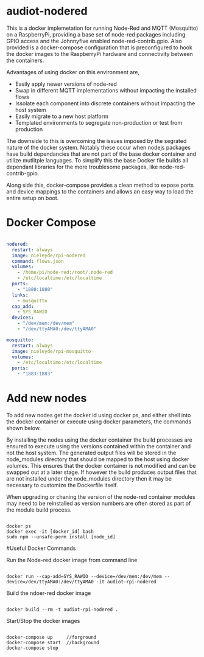 # audiot-nodered
This is a docker implemetation for running Node-Red and MQTT (Mosquitto) on a RaspberryPi, providing a base set of node-red packages including GPIO access and the Johnnyfive enabled node-red-contrib.gpio. Also provided is a docker-compose configuration that is preconfigured to hook the docker images to the RaspberryPi hardware and connectivity between the containers. 

Advantages of using docker on this environment are,
  * Easily apply newer versions of node-red
  * Swap in different MQTT implementations without impacting the installed flows
  * Issolate each component into discrete containers without impacting the host system
  * Easily migrate to a new host platform
  * Templated environments to segregate non-production or test from production

The downside to this is overcoming the issues imposed by the segrated nature of the docker system. Notably these occur when nodejs packages have build dependancies that are not part of the base docker container and utilize mutlitple languages. To simplify this the base Docker file builds all dependant libraries for the more troublesome packages, like node-red-contrib-gpio.  

Along side this, docker-compose provides a clean method to expose ports and device mappings to the containers and allows an easy way to load the entire setup on boot.

# Docker Compose
```YAML

nodered:
  restart: always
  image: nieleyde/rpi-nodered
  command: flows.json
  volumes:
    - /home/pi/node-red:/root/.node-red
    - /etc/localtime:/etc/localtime
  ports: 
    - "1880:1880"
  links:
    - mosquitto
  cap_add:
    - SYS_RAWIO
  devices:
    - "/dev/mem:/dev/mem"
    - "/dev/ttyAMA0:/dev/ttyAMA0"

mosquitto:
  restart: always
  image: nieleyde/rpi-mosquitto
  volumes:
    - /etc/localtime:/etc/localtime
  ports:
    - "1883:1883"
```

# Add new nodes
To add new nodes get the docker id using docker ps, and either shell into the docker container or execute using docker parameters, the commands shown below.

By installing the nodes using the docker container the build processes are ensured to execute using the versions contained within the container and not the host system. The generated output files will be stored in the node_modules directory that should be mapped to the host using docker volumes. This ensures that the docker container is not modified and can be swapped out at a later stage. If however the build produces output files that are not installed under the node_modules directory then it may be necessary to customize the Dockerfile itself. 

When upgrading or chaning the version of the node-red container modules may need to be reinstalled as version numbers are often stored as part of the module build process.

```Shell

docker ps
docker exec -it [docker_id] bash
sudo npm --unsafe-perm install [node_id]
```
#Useful Docker Commands

Run the Node-red docker image from command line
```Shell

docker run --cap-add=SYS_RAWIO --device=/dev/mem:/dev/mem --device=/dev/ttyAMA0:/dev/ttyAMA0 -it audiot-rpi-nodered
```

Build the ndoer-red docker image
```Shell

docker build --rm -t audiot-rpi-nodered .
```

Start/Stop the docker images
```Shell

docker-compose up     //forground
docker-compose start  //background
docker-compose stop
```
